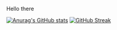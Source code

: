 Hello there

[![Anurag's GitHub stats](https://github-readme-stats.vercel.app/api?username=imharehunter)](https://github.com/anuraghazra/github-readme-stats)
[![GitHub Streak](https://streak-stats.demolab.com/?user=ImHareHunter)](https://git.io/streak-stats)
